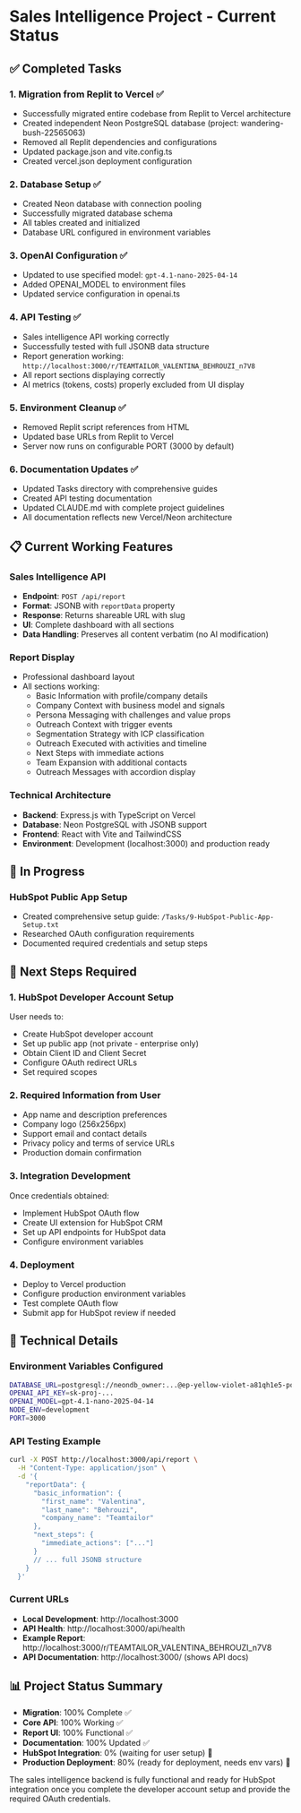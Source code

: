 # Sales Intelligence Project - Current Status

## ✅ Completed Tasks

### 1. Migration from Replit to Vercel ✅
- Successfully migrated entire codebase from Replit to Vercel architecture
- Created independent Neon PostgreSQL database (project: wandering-bush-22565063)
- Removed all Replit dependencies and configurations
- Updated package.json and vite.config.ts
- Created vercel.json deployment configuration

### 2. Database Setup ✅
- Created Neon database with connection pooling
- Successfully migrated database schema
- All tables created and initialized
- Database URL configured in environment variables

### 3. OpenAI Configuration ✅
- Updated to use specified model: `gpt-4.1-nano-2025-04-14`
- Added OPENAI_MODEL to environment files
- Updated service configuration in openai.ts

### 4. API Testing ✅
- Sales intelligence API working correctly
- Successfully tested with full JSONB data structure
- Report generation working: `http://localhost:3000/r/TEAMTAILOR_VALENTINA_BEHROUZI_n7V8`
- All report sections displaying correctly
- AI metrics (tokens, costs) properly excluded from UI display

### 5. Environment Cleanup ✅
- Removed Replit script references from HTML
- Updated base URLs from Replit to Vercel
- Server now runs on configurable PORT (3000 by default)

### 6. Documentation Updates ✅
- Updated Tasks directory with comprehensive guides
- Created API testing documentation
- Updated CLAUDE.md with complete project guidelines
- All documentation reflects new Vercel/Neon architecture

## 📋 Current Working Features

### Sales Intelligence API
- **Endpoint**: `POST /api/report`
- **Format**: JSONB with `reportData` property
- **Response**: Returns shareable URL with slug
- **UI**: Complete dashboard with all sections
- **Data Handling**: Preserves all content verbatim (no AI modification)

### Report Display
- Professional dashboard layout
- All sections working:
  - Basic Information with profile/company details
  - Company Context with business model and signals
  - Persona Messaging with challenges and value props
  - Outreach Context with trigger events
  - Segmentation Strategy with ICP classification
  - Outreach Executed with activities and timeline
  - Next Steps with immediate actions
  - Team Expansion with additional contacts
  - Outreach Messages with accordion display

### Technical Architecture
- **Backend**: Express.js with TypeScript on Vercel
- **Database**: Neon PostgreSQL with JSONB support
- **Frontend**: React with Vite and TailwindCSS
- **Environment**: Development (localhost:3000) and production ready

## 🚧 In Progress

### HubSpot Public App Setup
- Created comprehensive setup guide: `/Tasks/9-HubSpot-Public-App-Setup.txt`
- Researched OAuth configuration requirements
- Documented required credentials and setup steps

## 📝 Next Steps Required

### 1. HubSpot Developer Account Setup
User needs to:
- Create HubSpot developer account
- Set up public app (not private - enterprise only)
- Obtain Client ID and Client Secret
- Configure OAuth redirect URLs
- Set required scopes

### 2. Required Information from User
- App name and description preferences
- Company logo (256x256px)
- Support email and contact details
- Privacy policy and terms of service URLs
- Production domain confirmation

### 3. Integration Development
Once credentials obtained:
- Implement HubSpot OAuth flow
- Create UI extension for HubSpot CRM
- Set up API endpoints for HubSpot data
- Configure environment variables

### 4. Deployment
- Deploy to Vercel production
- Configure production environment variables
- Test complete OAuth flow
- Submit app for HubSpot review if needed

## 🔧 Technical Details

### Environment Variables Configured
```bash
DATABASE_URL=postgresql://neondb_owner:...@ep-yellow-violet-a81qh1e5-pooler.eastus2.azure.neon.tech/neondb
OPENAI_API_KEY=sk-proj-...
OPENAI_MODEL=gpt-4.1-nano-2025-04-14
NODE_ENV=development
PORT=3000
```

### API Testing Example
```bash
curl -X POST http://localhost:3000/api/report \
  -H "Content-Type: application/json" \
  -d '{
    "reportData": {
      "basic_information": {
        "first_name": "Valentina",
        "last_name": "Behrouzi", 
        "company_name": "Teamtailor"
      },
      "next_steps": {
        "immediate_actions": ["..."]
      }
      // ... full JSONB structure
    }
  }'
```

### Current URLs
- **Local Development**: http://localhost:3000
- **API Health**: http://localhost:3000/api/health
- **Example Report**: http://localhost:3000/r/TEAMTAILOR_VALENTINA_BEHROUZI_n7V8
- **API Documentation**: http://localhost:3000/ (shows API docs)

## 📊 Project Status Summary

- **Migration**: 100% Complete ✅
- **Core API**: 100% Working ✅
- **Report UI**: 100% Functional ✅
- **Documentation**: 100% Updated ✅
- **HubSpot Integration**: 0% (waiting for user setup) 🚧
- **Production Deployment**: 80% (ready for deployment, needs env vars) 🚧

The sales intelligence backend is fully functional and ready for HubSpot integration once you complete the developer account setup and provide the required OAuth credentials.
